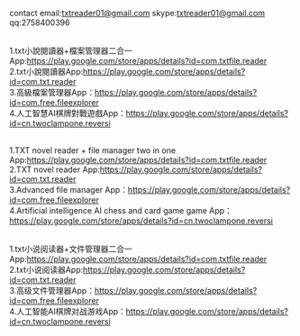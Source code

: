 contact
email:txtreader01@gmail.com
skype:txtreader01@gmail.com
qq:2758400396

</br>1.txt小說閱讀器+檔案管理器二合一App:https://play.google.com/store/apps/details?id=com.txtfile.reader
</br>2.txt小說閱讀器App:https://play.google.com/store/apps/details?id=com.txt.reader
</br>3.高級檔案管理器App：https://play.google.com/store/apps/details?id=com.free.fileexplorer
</br>4.人工智慧AI棋牌對戰遊戲App：https://play.google.com/store/apps/details?id=cn.twoclampone.reversi

</br>1.TXT novel reader + file manager two in one App:https://play.google.com/store/apps/details?id=com.txtfile.reader
</br>2.TXT novel reader App:https://play.google.com/store/apps/details?id=com.txt.reader
</br>3.Advanced file manager App：https://play.google.com/store/apps/details?id=com.free.fileexplorer
</br>4.Artificial intelligence AI chess and card game game App：https://play.google.com/store/apps/details?id=cn.twoclampone.reversi

</br>1.txt小说阅读器+文件管理器二合一App:https://play.google.com/store/apps/details?id=com.txtfile.reader
</br>2.txt小说阅读器App:https://play.google.com/store/apps/details?id=com.txt.reader
</br>3.高级文件管理器App：https://play.google.com/store/apps/details?id=com.free.fileexplorer
</br>4.人工智能AI棋牌对战游戏App：https://play.google.com/store/apps/details?id=cn.twoclampone.reversi

